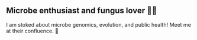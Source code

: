 ## Microbe enthusiast and fungus lover 🍄🦠

I am stoked about microbe genomics, evolution, and public health! Meet me at their confluence. 🌊
